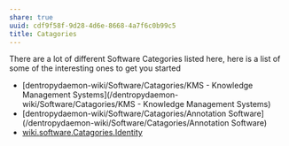 ```yaml
---
share: true
uuid: cdf9f58f-9d28-4d6e-8668-4a7f6c0b99c5
title: Catagories
---
```

There are a lot of different Software Categories listed here, here is a list of some of the interesting ones to get you started

* [dentropydaemon-wiki/Software/Catagories/KMS - Knowledge Management Systems](/dentropydaemon-wiki/Software/Catagories/KMS - Knowledge Management Systems)
* [dentropydaemon-wiki/Software/Catagories/Annotation Software](/dentropydaemon-wiki/Software/Catagories/Annotation Software)
* [wiki.software.Catagories.Identity](/dentropydaemon-wiki/Software/Catagories/Identity)